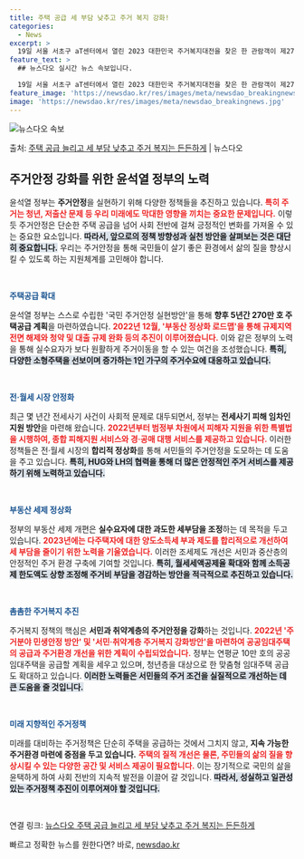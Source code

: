 ```yaml
---
title: 주택 공급 세 부담 낮추고 주거 복지 강화!
categories:
  - News
excerpt: >
  19일 서울 서초구 aT센터에서 열린 2023 대한민국 주거복지대전을 찾은 한 관람객이 제27회 LH 대학생…
feature_text: >
  ## 뉴스다오 실시간 뉴스 속보입니다.

  19일 서울 서초구 aT센터에서 열린 2023 대한민국 주거복지대전을 찾은 한 관람객이 제27회 LH 대학생…
feature_image: 'https://newsdao.kr/res/images/meta/newsdao_breakingnews.jpg'
image: 'https://newsdao.kr/res/images/meta/newsdao_breakingnews.jpg'
---
```


![뉴스다오 속보](https://newsdao.kr/res/images/meta/newsdao_breakingnews.jpg)

<p>출처: <a href="https://newsdao.kr/3770" rel="dofollow">주택 공급 늘리고 세 부담 낮추고 주거 복지는 든든하게</a> | 뉴스다오</p>

<h2 data-ke-size="size26">주거안정 강화를 위한 윤석열 정부의 노력</h2>

<p data-ke-size="size16">윤석열 정부는 <b>주거안정</b>을 실현하기 위해 다양한 정책들을 추진하고 있습니다. <b><span style="color: #ee2323;">특히 주거는 청년, 저출산 문제 등 우리 미래에도 막대한 영향을 끼치는 중요한 문제입니다.</span></b> 이렇듯 주거안정은 단순한 주택 공급을 넘어 사회 전반에 걸쳐 긍정적인 변화를 가져올 수 있는 중요한 요소입니다. <b><span style="background-color: #21538527;">따라서, 앞으로의 정책 방향성과 실천 방안을 살펴보는 것은 대단히 중요합니다.</span></b> 우리는 주거안정을 통해 국민들이 살기 좋은 환경에서 삶의 질을 향상시킬 수 있도록 하는 지원체계를 고민해야 합니다.</p>

<p data-ke-size="size16">&nbsp;</p>

<b><span style="color: #1a5490;">주택공급 확대</span></b>

윤석열 정부는 스스로 수립한 '국민 주거안정 실현방안'을 통해 <b>향후 5년간 270만 호 주택공급 계획</b>을 마련하였습니다. <b><span style="color: #ee2323;">2022년 12월, '부동산 정상화 로드맵'을 통해 규제지역 전면 해제와 청약 및 대출 규제 완화 등의 추진이 이루어졌습니다.</span></b> 이와 같은 정부의 노력을 통해 실수요자가 보다 원활하게 주거이동을 할 수 있는 여건을 조성했습니다. <b><span style="background-color: #21538527;">특히, 다양한 소형주택을 선보이며 증가하는 1인 가구의 주거수요에 대응하고 있습니다.</span></b>

<p data-ke-size="size16">&nbsp;</p>

<b><span style="color: #1a5490;">전·월세 시장 안정화</span></b>

최근 몇 년간 전세사기 사건이 사회적 문제로 대두되면서, 정부는 <b>전세사기 피해 임차인 지원 방안</b>을 마련해 왔습니다. <b><span style="color: #ee2323;">2022년부터 범정부 차원에서 피해자 지원을 위한 특별법을 시행하여, 종합 피해지원 서비스와 경·공매 대행 서비스를 제공하고 있습니다.</span></b> 이러한 정책들은 전·월세 시장의 <b>합리적 정상화</b>를 통해 서민들의 주거안정을 도모하는 데 도움을 주고 있습니다. <b><span style="background-color: #21538527;">특히, HUG와 LH의 협력을 통해 더 많은 안정적인 주거 서비스를 제공하기 위해 노력하고 있습니다.</span></b>

<p data-ke-size="size16">&nbsp;</p>

<b><span style="color: #1a5490;">부동산 세제 정상화</span></b>

정부의 부동산 세제 개편은 <b>실수요자에 대한 과도한 세부담을 조정</b>하는 데 목적을 두고 있습니다. <b><span style="color: #ee2323;">2023년에는 다주택자에 대한 양도소득세 부과 제도를 합리적으로 개선하여 세 부담을 줄이기 위한 노력을 기울였습니다.</span></b> 이러한 조세제도 개선은 서민과 중산층의 안정적인 주거 환경 구축에 기여할 것입니다. <b><span style="background-color: #21538527;">특히, 월세세액공제율 확대와 함께 소득공제 한도액도 상향 조정해 주거비 부담을 경감하는 방안을 적극적으로 추진하고 있습니다.</span></b>

<p data-ke-size="size16">&nbsp;</p>

<b><span style="color: #1a5490;">촘촘한 주거복지 추진</span></b>

주거복지 정책의 핵심은 <b>서민과 취약계층의 주거안정을 강화</b>하는 것입니다. <b><span style="color: #ee2323;">2022년 '주거분야 민생안정 방안' 및 '서민·취약계층 주거복지 강화방안'을 마련하여 공공임대주택의 공급과 주거환경 개선을 위한 계획이 수립되었습니다.</span></b> 정부는 연평균 10만 호의 공공임대주택을 공급할 계획을 세우고 있으며, 청년층을 대상으로 한 맞춤형 임대주택 공급도 확대하고 있습니다. <b><span style="background-color: #21538527;">이러한 노력들은 서민들의 주거 조건을 실질적으로 개선하는 데 큰 도움을 줄 것입니다.</span></b>

<p data-ke-size="size16">&nbsp;</p>

<b><span style="color: #1a5490;">미래 지향적인 주거정책</span></b>

미래를 대비하는 주거정책은 단순히 주택을 공급하는 것에서 그치지 않고, <b>지속 가능한 주거환경 마련에 중점을 두고 있습니다.</b> <b><span style="color: #ee2323;">주택의 질적 개선은 물론, 주민들의 삶의 질을 향상시킬 수 있는 다양한 공간 및 서비스 제공이 필요합니다.</span></b> 이는 장기적으로 국민의 삶을 윤택하게 하여 사회 전반의 지속적 발전을 이끌어 갈 것입니다. <b><span style="background-color: #21538527;">따라서, 성실하고 일관성 있는 주거정책 추진이 이루어져야 할 것입니다.</span></b>

<p data-ke-size="size16">&nbsp;</p>

연결 링크: [뉴스다오 주택 공급 늘리고 세 부담 낮추고 주거 복지는 든든하게](https://newsdao.kr/3770) 

빠르고 정확한 뉴스를 원한다면? 바로, <a href="https://newsdao.kr" rel="dofollow">newsdao.kr</a>



